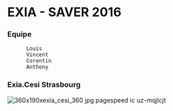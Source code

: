 # EXIA - SAVER 2016

### Equipe
          Louis
          Vincent
          Corentin
          Anthony

### Exia.Cesi Strasbourg

![360x190xexia_cesi_360 jpg pagespeed ic uz-mqjlcjt](https://cloud.githubusercontent.com/assets/23298751/20682126/fa59b20a-b5a6-11e6-9ab1-38223d0fa4de.jpg)
